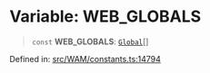 # Variable: WEB\_GLOBALS

> `const` **WEB\_GLOBALS**: [`Global`](../type-aliases/Global.md)[]

Defined in: [src/WAM/constants.ts:14794](https://github.com/Fokusdotid/Baileys/blob/3623833a320f5e60f370ef835f3de341453290f5/src/WAM/constants.ts#L14794)
